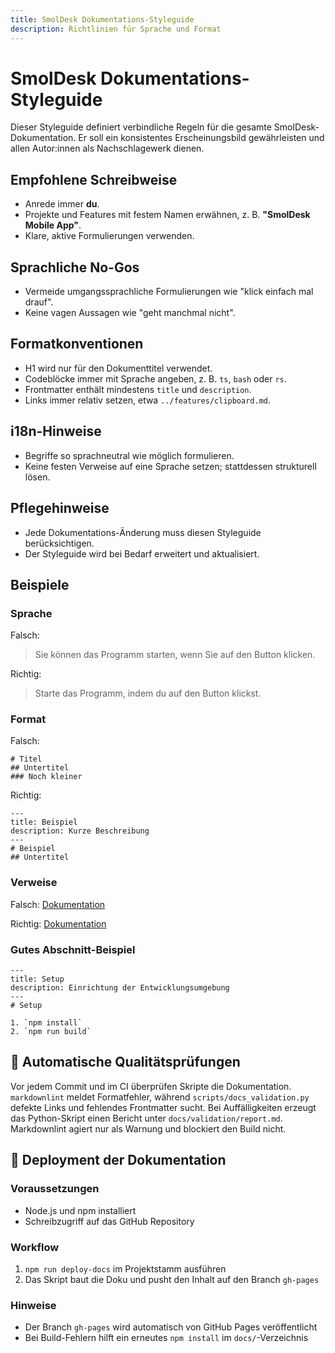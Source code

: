 ```yaml
---
title: SmolDesk Dokumentations-Styleguide
description: Richtlinien für Sprache und Format
---
```


# SmolDesk Dokumentations-Styleguide

Dieser Styleguide definiert verbindliche Regeln für die gesamte SmolDesk-Dokumentation. Er soll ein konsistentes Erscheinungsbild gewährleisten und allen Autor:innen als Nachschlagewerk dienen.

## Empfohlene Schreibweise

- Anrede immer **du**.
- Projekte und Features mit festem Namen erwähnen, z. B. **"SmolDesk Mobile App"**.
- Klare, aktive Formulierungen verwenden.

## Sprachliche No-Gos

- Vermeide umgangssprachliche Formulierungen wie "klick einfach mal drauf".
- Keine vagen Aussagen wie "geht manchmal nicht".

## Formatkonventionen

- H1 wird nur für den Dokumenttitel verwendet.
- Codeblöcke immer mit Sprache angeben, z. B. `ts`, `bash` oder `rs`.
- Frontmatter enthält mindestens `title` und `description`.
- Links immer relativ setzen, etwa `../features/clipboard.md`.

## i18n-Hinweise

- Begriffe so sprachneutral wie möglich formulieren.
- Keine festen Verweise auf eine Sprache setzen; stattdessen strukturell lösen.

## Pflegehinweise

- Jede Dokumentations-Änderung muss diesen Styleguide berücksichtigen.
- Der Styleguide wird bei Bedarf erweitert und aktualisiert.

## Beispiele

### Sprache

Falsch:

> Sie können das Programm starten, wenn Sie auf den Button klicken.

Richtig:

> Starte das Programm, indem du auf den Button klickst.

### Format

Falsch:

```
# Titel
## Untertitel
### Noch kleiner
```

Richtig:

```
---
title: Beispiel
description: Kurze Beschreibung
---
# Beispiel
## Untertitel
```

### Verweise

Falsch:
[Dokumentation](https://example.com/docs/feature)

Richtig:
[Dokumentation](../features/feature.md)

### Gutes Abschnitt-Beispiel

```
---
title: Setup
description: Einrichtung der Entwicklungsumgebung
---
# Setup

1. `npm install`
2. `npm run build`
```

## 🔧 Automatische Qualitätsprüfungen

Vor jedem Commit und im CI überprüfen Skripte die Dokumentation.
`markdownlint` meldet Formatfehler, während
`scripts/docs_validation.py` defekte Links und fehlendes Frontmatter sucht.
Bei Auffälligkeiten erzeugt das Python-Skript einen Bericht unter
`docs/validation/report.md`. Markdownlint agiert nur als Warnung und blockiert
den Build nicht.
## 🚀 Deployment der Dokumentation

### Voraussetzungen
- Node.js und npm installiert
- Schreibzugriff auf das GitHub Repository

### Workflow
1. `npm run deploy-docs` im Projektstamm ausführen
2. Das Skript baut die Doku und pusht den Inhalt auf den Branch `gh-pages`

### Hinweise
- Der Branch `gh-pages` wird automatisch von GitHub Pages veröffentlicht
- Bei Build-Fehlern hilft ein erneutes `npm install` im `docs/`-Verzeichnis


